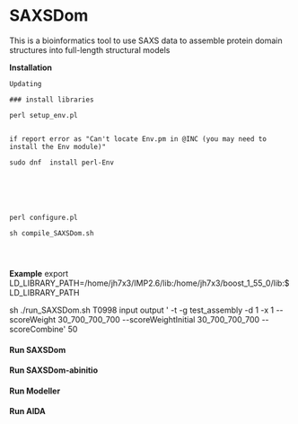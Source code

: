 # SAXSDom
This is a bioinformatics tool to use SAXS data to assemble protein domain structures into full-length structural models


**Installation**

```
Updating

### install libraries

perl setup_env.pl


if report error as "Can't locate Env.pm in @INC (you may need to install the Env module)"

sudo dnf  install perl-Env






perl configure.pl

sh compile_SAXSDom.sh




```



**Example**
export LD_LIBRARY_PATH=/home/jh7x3/IMP2.6/lib:/home/jh7x3/boost_1_55_0/lib:$LD_LIBRARY_PATH

sh ./run_SAXSDom.sh T0998 input output ' -t   -g test_assembly  -d 1 -x  1  --scoreWeight 30_700_700_700 --scoreWeightInitial 30_700_700_700  --
scoreCombine' 50



<h4> Run SAXSDom </h4>
<h4> Run SAXSDom-abinitio </h4>
<h4> Run Modeller </h4>
<h4> Run AIDA </h4>
